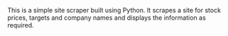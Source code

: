 This is a simple site scraper built using Python. It scrapes a site for stock prices, targets and company names and displays the information as required. 
